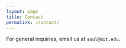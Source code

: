 ```yaml
---
layout: page
title: Contact
permalink: /contact/
---
```


For general inquiries, email us at `soul@mit.edu`. 

